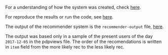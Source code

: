 
For a understanding of how the system was created, check [here](./docs/how-it-works.md).  

For reproduce the results or run the code, see [here](./docs/reproducibility.md).  

The output of the recommender system is the `recommender-output` file, [here](recommender-output.ndjson).  

The output was based only in a sample of the present users of the day `2017-12-05` in the pdpviews file. The order of the recomendations is written in `item` field from the more likely rec to the less likely rec.  



